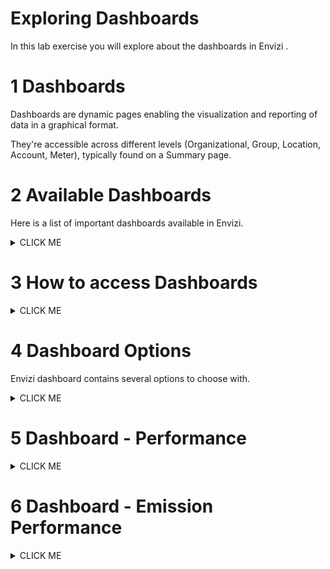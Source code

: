 # Exploring Dashboards

In this lab exercise you will explore about the dashboards in Envizi .

# 1 Dashboards 

Dashboards are dynamic pages enabling the visualization and reporting of data in a graphical format.

They're accessible across different levels (Organizational, Group, Location, Account, Meter), typically found on a Summary page.

# 2 Available Dashboards

Here is a list of important dashboards available in Envizi.

<details><summary>CLICK ME</summary>

<table>
    <tr>
        <th>Category</th>
        <th>Report Name</th>
    </tr>
    <tr>
        <td rowspan=9>Performance</td>
        <td>Organization Summary</td>
    </tr>
    <tr>
        <td><a href="#user-content-4-dashboard---organization-performance">Organization Performance</a></td>
    </tr>
    <tr>
        <td>Performance by Data Type</td>
    </tr>
    <tr>
        <td>Performance by Group</td>
    </tr>
    <tr>
        <td>Performance by Scope</td>
    </tr>
    <tr>
        <td>Performance by Tag</td>
    </tr>
    <tr>
        <td>Performance Trend</td>
    </tr>
    <tr>
        <td><a href="#user-content-5-dashboard---emission-performance">Emissions Performance</a></td>
    </tr>
    <tr>
        <td>Energy Production</td>
    </tr>
    <tr>
        <td rowspan=5>BENCHMARKS</td>
        <td>Ranking Locations by Intensity</td>
    </tr>                
    <tr>
        <td>Ranking Locations by Ratio</td>
    </tr>     
    <tr>
        <td>Ranking Groups by Intensity</td>
    </tr>
    <tr>
        <td>Rate Analysis</td>
    </tr> 
    <tr>
        <td>Energy Star Portfolio</td>
    </tr> 
    <tr>
        <td>SOLAR</td>
        <td>Solar Portfolio</td>
    </tr> 
    <tr>
        <td rowspan=2>METER ALERTS</td>
        <td>Summary</td>
    </tr> 
    <tr>
        <td>Notifications</td>
    </tr> 
    <tr>
        <td rowspan=3>ISSUES</td>
        <td>Summary</td>
    </tr>     
    <tr>
        <td>Scheduled Issues</td>
    </tr>   
    <tr>
        <td>All Boards</td>
    </tr>           
</table>

</details>

# 3 How to access Dashboards

<details><summary>CLICK ME</summary>
 
The dashboards can be accessed via `Monitor` menu.

The `Monitor` menu in top navigation contains various submenus categorized under `PERFORMANCE`, `BENCHMARKS` and `METER ALERTS`. These comprise all the dashboards accessible in Envizi.
<img src="images/140-menu-0-org-monitor.png">

## Dashboards at different levels

Dashboards are available at different levels in Envizi.

### Organization Level
Here are the links to various dashboards available at the organization level. The menu items available in the first section (highlighted in dotted light blue line) of the each menu are the dashboards link.
<img src="images/140-menu-1-org.png">

### Group Level
Here are the links to various dashboards available at the group level. 
<img src="images/140-menu-2-group.png">

### Location Level
Here are the links to various  dashboards available at the location level. 
<img src="images/140-menu-3-location.png">

### Account Level
Here are the links to various  dashboards available at the account level. 
<img src="images/140-menu-4-account.png">

## Excercise

#### Excercise 1

1. Open any submenu under the `Monitor > PERFORMANCE` and view the Dashboard.
2. Open any submenu under the `Monitor > BENCHMARKS` and view the Dashboard.
3. Open any submenu under the `Monitor > METER ALERTS` and view the Dashboard.

#### Excercise 2

1. Open the Organization Summary and observe all the submenus under the menus `Summary`, `Track` and etc  
2. Select any Group Summary and observe all the submenus under the menus `Summary`, `Track` and etc  
3. Select any Location Summary and observe all the submenus under the menus `Summary`, `Track` and etc  
4. Select any Account Summary and observe all the submenus under the menus `Summary`, `Track` and etc  

</details>

# 4 Dashboard Options

Envizi dashboard contains several options to choose with.

<details><summary>CLICK ME</summary>

## 4.1 Period

Using the time-scale, user can choose the the time period for analysis.

You can drag on the either edge of the highlighted box to select the period. You can only select a maximum of 12 months.

<img src="images/04-option-01-time.png">

## 4.2 Compare With

There is an option to compare the current values with the other values.

Here are the compare options available.

<img src="images/04-option-02-compare.png">

Baseline `Ending MMM YY` shows up when baseline year is set for an organization.

## 4.3 Filter

You can filter on various criteria in dashboards by clicking on the Filter button in the top right.

Dashboards may have different filter criteria available depending on the purpose of the dashboard.

1. Click on `Filter` button to open the filter screen
<img src="images/04-filter-01.png">

It shows various criteria available.

2. Select any of the criteria.

<img src="images/04-filter-02.png">

3. The dashboard is refreshed and shows the filtered data.

<img src="images/04-filter-03.png">

## 4.4 Actions

The following actions can be performed on the Dashboads.

1. You can email the dashboard.
2. Schedule an email on a regular basis.
3. Save the dashboard view so you can quickly access it any time with your preset customizations.

<img src="images/04-actions.png">

</details>

# 5 Dashboard - Performance

<details><summary>CLICK ME</summary>

The Performance dashboard helps to track performance of your organization, group, location or account by aggregating, ranking and proportioning your data over a selected period of time. 

## 5.1. Open the Dashbarod

1. Choose the Performance Dashboard from `Track > Performance`

<img src="images2/image-10.png">

## 5.2. Performance Dashboard Home

<details><summary>CLICK ME</summary>

Here is the Performance Dashboard.

The dashboard shows the Activity by Data Type, Activity by Period, Activity by Location, Activity By Group and Activity by Category as graphs.

<img src="images2/image-13.png">
<img src="images2/image-14.png">
<img src="images2/image-15.png">

</details>

### 5.3. Activity by Data Type

<details><summary>CLICK ME</summary>

This chart shows data `aggregated by Data Types` using the unit of measure selected. Only `data types` relevant to the `unit of measure` selected in the `View As` dashboard option are included.  e.g. if Energy(GJ) is selected then `water` data types would not be included.

By default the chart shows only the few records or change the options using Gear icon.

2. Click on `View All` to see the entire list.

<img src="images2/image-16.png">

The entire list is displayed as a table like this.

It shows the energy cosumption of the current and previous period.

<img src="images2/image-17.png">
<img src="images2/image-18.png">
<img src="images2/image-19.png">

3. Download the list as a file by clicking on the download icon.
<img src="images2/image-20.png">

4. Here is the html format of the file.
<img src="images2/image-21.png">

</details>


### 5.4. Activity by Period

<details><summary>CLICK ME</summary>

This chart `aggregates your data by month`. The `blue bars` represent the `period range` you have selected and the `grey bars` represent the `comparison` you have chosen. The left hand y-axis is the unit of measure you have selected as your View As dashboard option.

<img src="images2/image-16.png">

</details>

### 5.5. Activity by Location

<details><summary>CLICK ME</summary>

This chart ranks `your data` aggregated by Locations using the unit of measure selected. 

5. Click on `View All` to see the entire list.

<img src="images2/image-22.png">

The result is displayed like this. You have the download option to download the file.
<img src="images2/image-23.png">

Here is the html format of the file downloaded file.
<img src="images2/image-24.png">

</details>

### 5.6. View as

<details><summary>CLICK ME</summary>

#### 1. View as Emissions

Currenly the view is Engery Consumption. You can view the Emission details also.

6. Choose `View as Emissions..` option

<img src="images2/image-25.png">

The emission values are displayed.

<img src="images2/image-26.png">

#### 2. View as Cost

7. Choose `View as Cost..` option

<img src="images2/image-27.png">

The cost values are displayed.

<img src="images2/image-28.png">

#### 3. View by Production Volume

8. Choose `By Production Volume` option

<img src="images2/image-29.png">

The values are displayed accordingly.

<img src="images2/image-30.png">

</details>

### 5.7. Compare with

<details><summary>CLICK ME</summary>

We can change the compare option.

9. Choose the `Compare with Same Period Previous Year` option

<img src="images2/image-31.png">

It is comparing with the perious year for the same time.

The current period starts from May-2022, the comparison is also from May-2021.

<img src="images2/image-32.png">

Here the comparision shows the `Compare with Rolling 12 Month Average`.

<img src="images2/image-33.png">

Here the comparision shows the `Compare with Baseline Ending Dec 2017`.

<img src="images2/image-34.png">

Here the comparision shows the `Compare with Target`.

<img src="images2/image-35.png">

</details>

</details>


# 6 Dashboard - Emission Performance


<details><summary>CLICK ME</summary>

1. Click on the  `Monitor > Emission Performance`  menu to open the Emission Performance dashboards.

<img src="images/image-10.png">

The dashbaord is displayed here.

Emission Performance shows the Emissions details such as Total Net emissions , Previous Period Net emissions and Variance.

The `Emissions by Period` graph shows monthly data for scope 1, 2 and 3 emissions, comparing them to the preivous year.

<img src="images/image-11.png">

The `Emissions Inventory` shows the emission details for scope 1, 2, 3 data upto the Category, DataType and Location level.

<img src="images/image-12.png">

### 6.1. Scope 1

<details><summary>CLICK ME</summary>

Shows data Scope 1 data with Category level.

<img src="images/image-13.png">

Shows data Scope 1 data with Category and Data Type level.

<img src="images/image-14.png">

Shows data Scope 1 data with Category, Data Type and Location level.

<img src="images/image-15.png">
</details>

### 6.2. Scope 2
<details><summary>CLICK ME</summary>


Shows data Scope 2 data with Category level.

<img src="images/image-18.png">

Shows data Scope 2 data with Category and Data Type level.

<img src="images/image-19.png">

Shows data Scope 2 data with Category, Data Type and Location level.

<img src="images/image-20.png">
</details>

### 6.3. Scope 3
<details><summary>CLICK ME</summary>


Shows data Scope 3 data with Category level.

<img src="images/image-21.png">
<img src="images/image-22.png">
<img src="images/image-23.png">
<img src="images/image-24.png">

Shows data Scope 2 data with Category, Data Type and Location level.

<img src="images/image-24b.png">
</details>

### 6.4. Offsets 

<details><summary>CLICK ME</summary>

Shows the offsets data.

<img src="images/image-25.png">
<img src="images/image-26.png">

</details>

### 6.5. Comparing

<details><summary>CLICK ME</summary>

Shows the `Compare with Previous Period`

<img src="images/image-27.png">

Shows the `Compare with Same Period Previous Year`
<img src="images/image-28.png">

Shows the `Compare with Rolling 12 Month Average`
<img src="images/image-29.png">

</details>